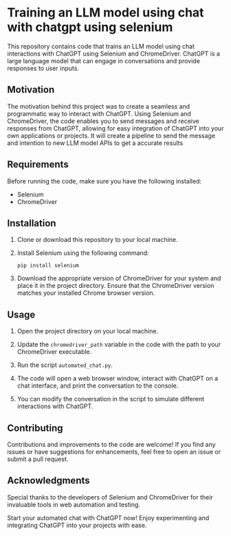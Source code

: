 # Training an LLM model using chat with chatgpt using selenium

This repository contains code that trains an LLM model using chat interactions with ChatGPT using Selenium and ChromeDriver.
ChatGPT is a large language model that can engage in conversations and provide responses to user inputs.

## Motivation


The motivation behind this project was to create a seamless and programmatic way to interact with ChatGPT. Using Selenium and ChromeDriver, the code enables you to send messages and receive responses from ChatGPT, allowing for easy integration of ChatGPT into your own applications or projects.
It will create a pipeline to send the message and intention to new LLM model APIs to get a accurate results

## Requirements

Before running the code, make sure you have the following installed:

- Selenium
- ChromeDriver

## Installation

1. Clone or download this repository to your local machine.

2. Install Selenium using the following command:
   ```
   pip install selenium
   ```

3. Download the appropriate version of ChromeDriver for your system and place it in the project directory. Ensure that the ChromeDriver version matches your installed Chrome browser version.

## Usage

1. Open the project directory on your local machine.

2. Update the `chromedriver_path` variable in the code with the path to your ChromeDriver executable.

3. Run the script `automated_chat.py`.

4. The code will open a web browser window, interact with ChatGPT on a chat interface, and print the conversation to the console.

5. You can modify the conversation in the script to simulate different interactions with ChatGPT.

## Contributing

Contributions and improvements to the code are welcome! If you find any issues or have suggestions for enhancements, feel free to open an issue or submit a pull request.

## Acknowledgments

Special thanks to the developers of Selenium and ChromeDriver for their invaluable tools in web automation and testing.

Start your automated chat with ChatGPT now! Enjoy experimenting and integrating ChatGPT into your projects with ease.
